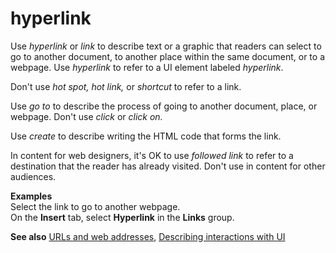 # hyperlink

Use *hyperlink* or *link* to
describe text or a graphic that readers can select to go to another
document, to another place within the same document, or to a webpage.
Use *hyperlink* to refer to a UI element labeled *hyperlink*.

Don't use *hot spot, hot link,* or *shortcut* to refer to a link.

Use *go to* to describe the process of going to another document, place, or webpage. Don't use *click* or *click on.*

Use *create* to describe writing the HTML code that forms the link.

In content for web designers, it's OK to use *followed link* to refer to a destination that the reader has already visited. Don't use in content for other audiences.

**Examples**  
Select the link to go to another webpage.   
On the **Insert** tab, select **Hyperlink** in the **Links** group.  

**See also** [URLs and web addresses](~/urls-web-addresses.md), [Describing interactions with UI](~/procedures-instructions/describing-interactions-with-ui.md)

